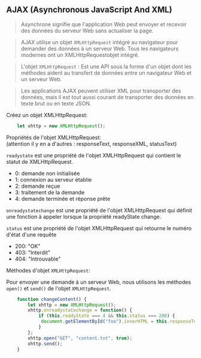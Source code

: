 AJAX (Asynchronous JavaScript And XML)
-
> Asynchrone signifie que l'application Web peut envoyer et recevoir des données du serveur Web sans actualiser la page.

> AJAX utilise un objet ``XMLHttpRequest`` intégré au navigateur pour demander des données à un serveur Web.
> Tous les navigateurs modernes ont un XMLHttpRequestobjet intégré.
  
> L'objet ``XMLHttpRequest`` : Est une API sous la forme d'un objet dont les méthodes aident au transfert de données entre un navigateur Web et un serveur Web.

>  Les applications AJAX peuvent utiliser XML pour transporter des données, mais il est tout aussi courant de transporter des données en texte brut ou en texte JSON.   

Créez un objet XMLHttpRequest:
````javascript
    let xhttp = new XMLHttpRequest();
````
Propriétés de l'objet XMLHttpRequest:   
(attention il y en a d'autres : responseText, responseXML, statusText)   

``readystate`` est une propriété de l'objet XMLHttpRequest qui contient le statut de XMLHttpRequest.

- 0: demande non initialisée
- 1: connexion au serveur établie
- 2: demande reçue
- 3: traitement de la demande
- 4: demande terminée et réponse prête   

``onreadystatechange`` est une propriété de l'objet XMLHttpRequest qui définit une fonction à appeler lorsque la propriété readyState change.   
   
``status`` est une propriété de l'objet XMLHttpRequest qui retourne le numéro d'état d'une requête
- 200: "OK"
- 403: "Interdit"
- 404: "Introuvable"   

Méthodes d'objet ``XMLHttpRequest``:   

Pour envoyer une demande à un serveur Web, nous utilisons les méthodes ``open()`` et ``send()`` de l'objet ``XMLHttpRequest``.
````javascript
    function changeContent() {
        let xhttp = new XMLHttpRequest();
        xhttp.onreadystatechange = function() {
            if (this.readyState === 4 && this.status === 200) {
             document.getElementById("foo").innerHTML = this.responseText;
            }
        };
        xhttp.open("GET", "content.txt", true);
        xhttp.send();
    }
````